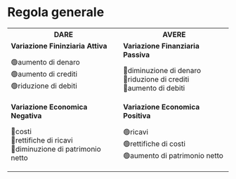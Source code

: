 <h1>Regola generale</h1>

<table>
  <tbody>
    <tr>
      <th align="center">DARE</th>
      <th align="center">AVERE</th>
    </tr>
    <tr>
      <td>
        <b>Variazione Fininziaria Attiva</b>
          <p>
          🟢aumento di denaro <br>
          🟢aumento di crediti <br>
          🟢riduzione di debiti <br>
          </p>
      </td>
      <td>
        <b>Variazione Finanziaria Passiva</b>
          <p>
          🔴diminuzione di denaro <br>
          🔴riduzione di crediti <br>
          🔴aumento di debiti <br>
          </p>
      </td>
    </tr>
    <tr>
      <td>
        <b>Variazione Economica Negativa </b>
        <p>
          🔴costi <br>
          🔴rettifiche di ricavi <br>
          🔴diminuzione di patrimonio netto <br>
        </p>
      </td>
      <td>
        <b>Variazione Economica Positiva </b>
        <p>
          🟢ricavi <br>
          🟢rettifiche di costi <br>
          🟢aumento di patrimonio netto <br>
        </p>
      </td>
    </tr>
  </tbody>
</table>
